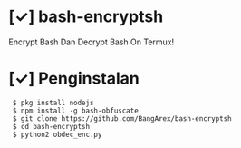#  [✓] bash-encryptsh
Encrypt Bash Dan Decrypt Bash On Termux!

#  [✓] Penginstalan
     $ pkg install nodejs
     $ npm install -g bash-obfuscate
     $ git clone https://github.com/BangArex/bash-encryptsh
     $ cd bash-encryptsh
     $ python2 obdec_enc.py
